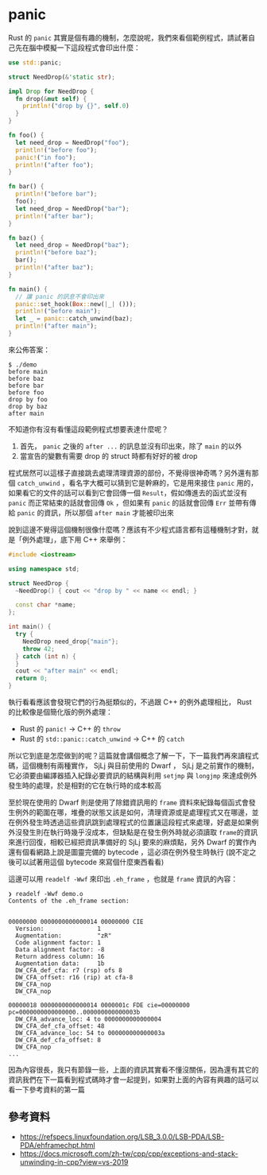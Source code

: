 panic
=====

Rust 的 `panic` 其實是個有趣的機制，怎麼說呢，我們來看個範例程式，請試著自己先在腦中模擬一下這段程式會印出什麼：

```rust
use std::panic;

struct NeedDrop(&'static str);

impl Drop for NeedDrop {
  fn drop(&mut self) {
    println!("drop by {}", self.0)
  }
}

fn foo() {
  let need_drop = NeedDrop("foo");
  println!("before foo");
  panic!("in foo");
  println!("after foo");
}

fn bar() {
  println!("before bar");
  foo();
  let need_drop = NeedDrop("bar");
  println!("after bar");
}

fn baz() {
  let need_drop = NeedDrop("baz");
  println!("before baz");
  bar();
  println!("after baz");
}

fn main() {
  // 讓 panic 的訊息不會印出來
  panic::set_hook(Box::new(|_| ()));
  println!("before main");
  let _ = panic::catch_unwind(baz);
  println!("after main");
}
```

來公佈答案：

```shell
$ ./demo
before main
before baz
before bar
before foo
drop by foo
drop by baz
after main
```

不知道你有沒有看懂這段範例程式想要表達什麼呢？

1. 首先， `panic` 之後的 `after ...` 的訊息並沒有印出來，除了 `main` 的以外
2. 當宣告的變數有需要 drop 的 struct 時都有好好的被 drop

程式居然可以這樣子直接跳去處理清理資源的部份，不覺得很神奇嗎？另外還有那個 `catch_unwind` ，看名字大概可以猜到它是幹麻的，它是用來接住 `panic` 用的，如果看它的文件的話可以看到它會回傳一個 `Result`，假如傳進去的函式並沒有 `panic` 而正常結束的話就會回傳 `Ok` ，但如果有 `panic` 的話就會回傳 `Err` 並帶有傳給 `panic` 的資訊，所以那個 `after main` 才能被印出來

說到這邊不覺得這個機制很像什麼嗎？應該有不少程式語言都有這種機制才對，就是「例外處理」，底下用 C++ 來舉例：

```cpp
#include <iostream>

using namespace std;

struct NeedDrop {
  ~NeedDrop() { cout << "drop by " << name << endl; }

  const char *name;
};

int main() {
  try {
    NeedDrop need_drop{"main"};
    throw 42;
  } catch (int n) {
  }
  cout << "after main" << endl;
  return 0;
}
```

執行看看應該會發現它們的行為挺類似的，不過跟 C++ 的例外處理相比， Rust 的比較像是個簡化版的例外處理：

- Rust 的 `panic!` -> C++ 的 `throw`
- Rust 的 `std::panic::catch_unwind` -> C++ 的 `catch`

所以它到底是怎麼做到的呢？這篇就會講個概念了解一下，下一篇我們再來讀程式碼，這個機制有兩種實作， SjLj 與目前使用的 Dwarf ， SjLj 是之前實作的機制，它必須要由編譯器插入紀錄必要資訊的結構與利用 `setjmp` 與 `longjmp` 來達成例外發生時的處理，於是相對的它在執行時的成本較高

至於現在使用的 Dwarf 則是使用了除錯資訊用的 `frame` 資料來紀錄每個函式會發生例外的範圍在哪，堆疊的狀態又該是如何，清理資源或是處理程式又在哪邊，並在例外發生時透過這些資訊跳到處理程式的位置讓這段程式來處理，好處是如果例外沒發生則在執行時幾乎沒成本，但缺點是在發生例外時就必須讀取 `frame`的資訊來進行回復，相較已經把資訊準備好的 SjLj 要來的麻煩點，另外 Dwarf 的實作內還有個看網路上說是圖靈完備的 bytecode ，這必須在例外發生時執行 (說不定之後可以試著用這個 bytecode 來寫個什麼東西看看)

這邊可以用 `readelf -Wwf` 來印出 `.eh_frame` ，也就是 `frame` 資訊的內容：

```shell
❯ readelf -Wwf demo.o
Contents of the .eh_frame section:


00000000 0000000000000014 00000000 CIE
  Version:               1
  Augmentation:          "zR"
  Code alignment factor: 1
  Data alignment factor: -8
  Return address column: 16
  Augmentation data:     1b
  DW_CFA_def_cfa: r7 (rsp) ofs 8
  DW_CFA_offset: r16 (rip) at cfa-8
  DW_CFA_nop
  DW_CFA_nop

00000018 0000000000000014 0000001c FDE cie=00000000 pc=0000000000000000..000000000000003b
  DW_CFA_advance_loc: 4 to 0000000000000004
  DW_CFA_def_cfa_offset: 48
  DW_CFA_advance_loc: 54 to 000000000000003a
  DW_CFA_def_cfa_offset: 8
  DW_CFA_nop
...
```

因為內容很長，我只有節錄一些，上面的資訊其實看不懂沒關係，因為還有其它的資訊我們在下一篇看到程式碼時才會一起提到，如果對上面的內容有興趣的話可以看一下參考資料的第一篇

參考資料
--------

- https://refspecs.linuxfoundation.org/LSB_3.0.0/LSB-PDA/LSB-PDA/ehframechpt.html
- https://docs.microsoft.com/zh-tw/cpp/cpp/exceptions-and-stack-unwinding-in-cpp?view=vs-2019
